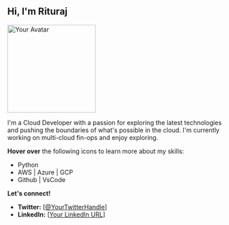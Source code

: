 ##  Hi, I'm Rituraj

<img src="https://github.com/yourusername/yourrepository/blob/master/path/to/your/image.jpg" alt="Your Avatar" width="200">


I'm a Cloud Developer with a passion for exploring the latest technologies and pushing the boundaries of what's possible in the cloud. I'm currently working on multi-cloud fin-ops and enjoy exploring.

**Hover over** the following icons to learn more about my skills:

*  Python
*  AWS | Azure | GCP
*  Github | VsCode 


**Let's connect!**

* **Twitter:** [[@YourTwitterHandle](https://twitter.com/i_m_Rituraj)]
* **LinkedIn:** [[Your LinkedIn URL](https://www.linkedin.com/in/riturajreso/)]
